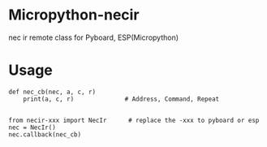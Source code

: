 # Micropython-necir
nec ir remote class for Pyboard, ESP(Micropython)

# Usage 
    def nec_cb(nec, a, c, r)
        print(a, c, r)				# Address, Command, Repeat


    from necir-xxx import NecIr      # replace the -xxx to pyboard or esp
    nec = NecIr()
    nec.callback(nec_cb)

